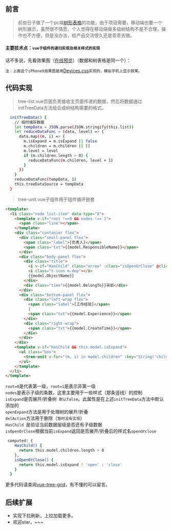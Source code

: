 ## 前言

> 前些日子做了一个pc端[树形表格](https://github.com/Inception-entry/vue-tree-grid)的功能，由于项目需要，移动端也要一个树形展示，虽然很不情愿，个人觉得在移动端做多级树结构不是不合理，操作也不方便，但是没办法，给产品交流很久还是乖乖去做。

#### 主要技术点：`vue子组件的递归实现及相关样式的实现`
话不多说，先看效果图（[在线预览](https://github.com/Inception-entry/vue-tree-grid/dist/#/mobile)）（数据和树表格是同一个）：

`注：上面这个iPhoneX效果图是用`[Devices.css](https://picturepan2.github.io/devices.css/)`实现的，模拟手机上显示效果。`

## 代码实现

> tree-list.vue页面负责接收主页面传递的数据，然后将数据通过initTreeData方法组合成树结构需要的格式。
```bash
  initTreeData() {
    // 临时储存数据
    let tempData = JSON.parse(JSON.stringify(this.list))
    let reduceDataFunc = (data, level) => {
      data.map((m, i) => {
        m.isExpand = m.isExpand || false
        m.children = m.children || []
        m.level = level
        if (m.children.length > 0) {
          reduceDataFunc(m.children, level + 1)
        }
      })
    }
    reduceDataFunc(tempData, 1)
    this.treeDataSource = tempData
  }
```
> tree-unit.vue子组件用于组件循环嵌套
```html
<template>
  <li class="node list-item" data-type="0">
    <template v-if="root !==0 && nodes !== 1">
      <span class="line"></span>
    </template>
    <div class="contanier flex">
      <div class="small-panel flex">
        <span class="label">[负责人]</span>
        <span class="txt">{{model.ResponsibleName}}</span>
      </div>
      <div class="body-panel flex">
        <div class="title">
          <i v-if="HasChild" class="arrow" :class="isOpenOrClose" @click="openExpand(model)"></i>
          <i class="t-icon m-dep"></i>
          {{model.ObjectName}}
        </div>
        <div class="time">{{model.BelongTo}}天前</div>
      </div>
      <div class="bottom-panel flex">
        <div class="left-wrap flex">
          <span class="label">[工作经验]</span>
          |
          <span class="txt">{{model.Experience}}</span>
        </div>
        <div class="right-wrap">
          <span class="txt">{{model.CreateTime}}</span>
        </div>
      </div>
    </div>
    <template v-if="HasChild && this.model.isExpand">
      <ul class="box">
        <tree-unit v-for="(m, i) in model.children" :key="String('child_node'+i)" :num='i' :root="1" @openExpand="openExpand" @delAction="delAction" :nodes.sync="model.children.length" :model.sync="m"></tree-unit>
      </ul>
    </template>
  </li>
</template>
```
`root=0`是代表第一级，`root=1`是表示非第一级<br>
`nodes`是表示子级的条数，这里主要用于一些样式（那条竖线）的控制<br>
`isExpand`是否展开/折叠树` 默认false`。此属性是在上述`initTreeData`方法中默认添加的<br>
`openExpand`方法是用于处理树的展开/折叠<br>
`delAction`方法用于删除（`暂时没有实现`）<br>
`HasChild `是验证当前数据层级是否还有子级数据<br>
`isOpenOrClose`根据当前`isExpand`返回是否展开/折叠后的样式名`open`or`close`
```bash
 computed: {
    HasChild() {
      return this.model.children.length > 0
    },
    isOpenOrClose() {
      return this.model.isExpand ? 'open' : 'close'
    }
  }
```
更多代码请查阅[vue-tree-grid](https://github.com/Inception-entry/vue-tree-grid/blob/master/src/components/h5/mobile.md)，有不懂的可以留言。
## 后续扩展
- 实现下拉刷新，上拉加载更多。
- 欢迎star，~~~
